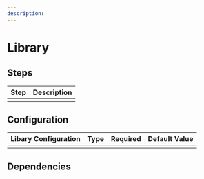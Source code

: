 ```yaml
---
description: 
---
```


# Library

## Steps

| Step | Description |
|------|-------------|
|      |             |

## Configuration

| Libary Configuration | Type | Required | Default Value |
|----------------------|------|----------|---------------|
|                      |      |          |               |

## Dependencies
